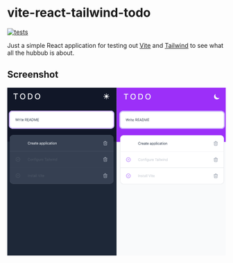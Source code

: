 # vite-react-tailwind-todo

[![tests](https://github.com/coocos/vite-react-tailwind-todo/actions/workflows/tests.yaml/badge.svg)](https://github.com/coocos/vite-react-tailwind-todo/actions/workflows/tests.yaml)

Just a simple React application for testing out [Vite](https://vitejs.dev/) and [Tailwind](https://tailwindcss.com/) to see what all the hubbub is about.

## Screenshot

![Screenshot](/docs/screenshot.png)
